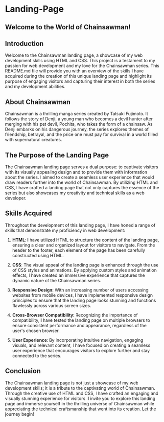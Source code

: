 # Landing-Page

## Welcome to the World of Chainsawman!

## Introduction

Welcome to the Chainsawman landing page, a showcase of my web development skills using HTML and CSS. This project is a testament to my passion for web development and my love for the Chainsawman series. This README.md file will provide you with an overview of the skills I have acquired during the creation of this unique landing page and highlight its purpose of engaging visitors and capturing their interest in both the series and my development abilities.

## About Chainsawman

Chainsawman is a thrilling manga series created by Tatsuki Fujimoto. It follows the story of Denji, a young man who becomes a devil hunter after merging with his pet devil, Pochita, who takes the form of a chainsaw. As Denji embarks on his dangerous journey, the series explores themes of friendship, betrayal, and the price one must pay for survival in a world filled with supernatural creatures.

## The Purpose of the Landing Page

The Chainsawman landing page serves a dual purpose: to captivate visitors with its visually appealing design and to provide them with information about the series. I aimed to create a seamless user experience that would draw readers further into the world of Chainsawman. By utilizing HTML and CSS, I have crafted a landing page that not only captures the essence of the series but also showcases my creativity and technical skills as a web developer.

## Skills Acquired

Throughout the development of this landing page, I have honed a range of skills that demonstrate my proficiency in web development:

1. **HTML**: I have utilized HTML to structure the content of the landing page, ensuring a clear and organized layout for visitors to navigate. From the header to the footer, each element of the page has been carefully constructed using HTML.

2. **CSS**: The visual appeal of the landing page is enhanced through the use of CSS styles and animations. By applying custom styles and animation effects, I have created an immersive experience that captures the dynamic nature of the Chainsawman series.

3. **Responsive Design**: With an increasing number of users accessing websites from mobile devices, I have implemented responsive design principles to ensure that the landing page looks stunning and functions flawlessly across various screen sizes.

4. **Cross-Browser Compatibility**: Recognizing the importance of compatibility, I have tested the landing page on multiple browsers to ensure consistent performance and appearance, regardless of the user's chosen browser.

5. **User Experience**: By incorporating intuitive navigation, engaging visuals, and relevant content, I have focused on creating a seamless user experience that encourages visitors to explore further and stay connected to the series.

## Conclusion

The Chainsawman landing page is not just a showcase of my web development skills; it is a tribute to the captivating world of Chainsawman. Through the creative use of HTML and CSS, I have crafted an engaging and visually stunning experience for visitors. I invite you to explore this landing page and immerse yourself in the thrilling universe of Chainsawman while appreciating the technical craftsmanship that went into its creation. Let the journey begin!

